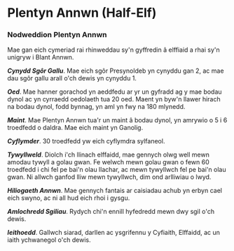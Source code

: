 # Plentyn Annwn (Half-Elf)

### Nodweddion Plentyn Annwn

Mae gan eich cymeriad rai rhinweddau sy'n gyffredin â elffiaid a rhai sy'n unigryw i Blant Annwn.

***Cynydd Sgôr Gallu***. Mae eich sgôr Presynoldeb yn cynyddu gan 2, ac mae dau sgôr gallu arall o'ch dewis yn cynyddu 1.

***Oed***. Mae hanner gorachod yn aeddfedu ar yr un gyfradd ag y mae bodau dynol ac yn cyrraedd oedolaeth tua 20 oed. Maent yn byw'n llawer hirach na bodau dynol, fodd bynnag, yn aml yn fwy na 180 mlynedd.

***Maint***. Mae Plentyn Annwn tua'r un maint â bodau dynol, yn amrywio o 5 i 6 troedfedd o daldra. Mae eich maint yn Ganolig.

***Cyflymder***. 30 troedfedd yw eich cyflymdra sylfaneol.

***Tywyllweld***. Diolch i'ch llinach elffaidd, mae gennych olwg well mewn amodau tywyll a golau gwan. Fe welwch mewn golau gwan o fewn 60 troedfedd i chi fel pe bai'n olau llachar, ac mewn tywyllwch fel pe bai'n olau gwan. Ni allwch ganfod lliw mewn tywyllwch, dim ond arlliwiau o lwyd.

***Hiliogaeth Annwn***. Mae gennych fantais ar caisiadau achub yn erbyn cael eich swyno, ac ni all hud eich rhoi i gysgu.

***Amlochredd Sgiliau***. Rydych chi'n ennill hyfedredd mewn dwy sgil o'ch dewis.

***Ieithoedd***. Gallwch siarad, darllen ac ysgrifennu y Cyfiaith, Elffaidd, ac un iaith ychwanegol o'ch dewis.